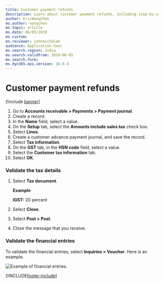 ```yaml
---
title: Customer payment refunds
description: Learn about customer payment refunds, including step-by-step processes for validating tax details and validating financial entries.
author: EricWangChen
ms.author: wangchen
ms.topic: article
ms.date: 06/03/2019
ms.custom:
ms.reviewer: johnmichalak
audience: Application User
ms.search.region: India
ms.search.validFrom: 2019-06-01
ms.search.form:
ms.dyn365.ops.version: 10.0.4
---
```


# Customer payment refunds

[!include [banner](../../includes/banner.md)]

1. Go to **Accounts receivable \> Payments \> Payment journal**.
2. Create a record.
3. In the **Name** field, select a value.
4. On the **Setup** tab, select the **Amounts include sales tax** check box.
5. Select **Lines**.
6. Create a customer advance payment journal, and save the record.
7. Select **Tax information**.
8. On the **GST** tab, in the **HSN code** field, select a value.
9. Select the **Customer tax information** tab.
10. Select **OK**.

### Validate the tax details

1. Select **Tax document**.

    **Example**

    **IGST:** 20 percent

2. Select **Close**.
3. Select **Post \> Post**.
4. Close the message that you receive.

### Validate the financial entries

To validate the financial entries, select **Inquiries \> Voucher**. Here is an example.

![Example of financial entries.](../media/Annotation-2019-05-21-132929.png)


[!INCLUDE[footer-include](../../../includes/footer-banner.md)]
